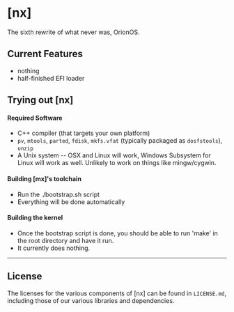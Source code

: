 # [nx] #

The sixth rewrite of what never was, OrionOS.


## Current Features ##
- nothing
- half-finished EFI loader


## Trying out [nx] ##
#### Required Software ####
- C++ compiler (that targets your own platform)
- `pv`, `mtools`, `parted`, `fdisk`, `mkfs.vfat` (typically packaged as `dosfstools`), `unzip`
- A Unix system -- OSX and Linux will work, Windows Subsystem for Linux will work as well. Unlikely to work on things like mingw/cygwin.


#### Building [mx]'s toolchain ####
- Run the ./bootstrap.sh script
- Everything will be done automatically


#### Building the kernel ####
- Once the bootstrap script is done, you should be able to run 'make' in the root directory and have it run.
- It currently does nothing.



-----------------------

## License ##

The licenses for the various components of \[nx\] can be found in `LICENSE.md`, including those of our various libraries and dependencies.





